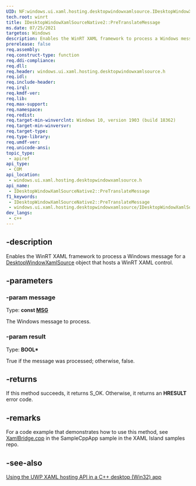 ```yaml
---
UID: NF:windows.ui.xaml.hosting.desktopwindowxamlsource.IDesktopWindowXamlSourceNative2.PreTranslateMessage
tech.root: winrt
title: IDesktopWindowXamlSourceNative2::PreTranslateMessage
ms.date: 07/25/2021
targetos: Windows
description: Enables the WinRT XAML framework to process a Windows message for a **DesktopWindowXamlSource** object that hosts a WinRT XAML control.
prerelease: false
req.assembly: 
req.construct-type: function
req.ddi-compliance: 
req.dll: 
req.header: windows.ui.xaml.hosting.desktopwindowxamlsource.h
req.idl: 
req.include-header: 
req.irql: 
req.kmdf-ver: 
req.lib: 
req.max-support: 
req.namespace: 
req.redist: 
req.target-min-winverclnt: Windows 10, version 1903 (build 18362) 
req.target-min-winversvr: 
req.target-type: 
req.type-library: 
req.umdf-ver: 
req.unicode-ansi: 
topic_type:
 - apiref
api_type:
 - COM
api_location:
 - windows.ui.xaml.hosting.desktopwindowxamlsource.h
api_name:
 - IDesktopWindowXamlSourceNative2::PreTranslateMessage
f1_keywords:
 - IDesktopWindowXamlSourceNative2::PreTranslateMessage
 - windows.ui.xaml.hosting.desktopwindowxamlsource/IDesktopWindowXamlSourceNative2::PreTranslateMessage
dev_langs:
 - c++
---
```


## -description

Enables the WinRT XAML framework to process a Windows message for a [DesktopWindowXamlSource](/uwp/api/windows.ui.xaml.hosting.desktopwindowxamlsource) object that hosts a WinRT XAML control.

## -parameters

### -param message

Type: **const [MSG](/windows/win32/api/winuser/ns-winuser-msg)**

The Windows message to process.

### -param result

Type: **BOOL\***

True if the message was processed; otherwise, false.

## -returns

If this method succeeds, it returns S_OK. Otherwise, it returns an **HRESULT** error code.

## -remarks

For a code example that demonstrates how to use this method, see [XamlBridge.cpp](https://github.com/microsoft/Xaml-Islands-Samples/blob/master/Samples/Win32/SampleCppApp/XamlBridge.cpp) in the SampleCppApp sample in the XAML Island samples repo.

## -see-also

[Using the UWP XAML hosting API in a C++ desktop (Win32) app](/windows/apps/desktop/modernize/using-the-xaml-hosting-api)